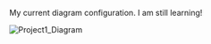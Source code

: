 My current diagram configuration. I am still learning!

![Project1_Diagram](https://user-images.githubusercontent.com/78005922/127684533-02f3f2f4-fe59-4dd8-801c-828eb8ac3856.png)
